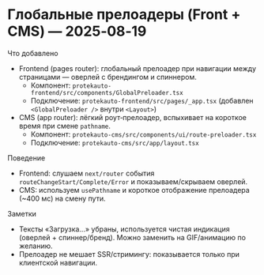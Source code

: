 # Глобальные прелоадеры (Front + CMS) — 2025‑08‑19

Что добавлено
- Frontend (pages router): глобальный прелоадер при навигации между страницами — оверлей с брендингом и спиннером.
  - Компонент: `protekauto-frontend/src/components/GlobalPreloader.tsx`
  - Подключение: `protekauto-frontend/src/pages/_app.tsx` (добавлен `<GlobalPreloader />` внутри `<Layout>`)
- CMS (app router): лёгкий роут‑прелоадер, вспыхивает на короткое время при смене `pathname`.
  - Компонент: `protekauto-cms/src/components/ui/route-preloader.tsx`
  - Подключение: `protekauto-cms/src/app/layout.tsx`

Поведение
- Frontend: слушаем `next/router` события `routeChangeStart/Complete/Error` и показываем/скрываем оверлей.
- CMS: используем `usePathname` и короткое отображение прелоадера (~400 мс) на смену пути.

Заметки
- Тексты «Загрузка…» убраны, используется чистая индикация (оверлей + спиннер/бренд). Можно заменить на GIF/анимацию по желанию.
- Прелоадер не мешает SSR/стримингу: показывается только при клиентской навигации.
